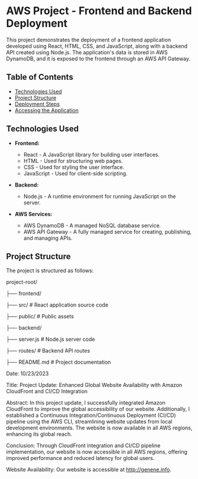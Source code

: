 # AWS Project - Frontend and Backend Deployment

This project demonstrates the deployment of a frontend application developed using React, HTML, CSS, and JavaScript, along with a backend API created using Node.js. The application's data is stored in AWS DynamoDB, and it is exposed to the frontend through an AWS API Gateway.

## Table of Contents

- [Technologies Used](#technologies-used)
- [Project Structure](#project-structure)
- [Deployment Steps](#deployment-steps)
- [Accessing the Application](#accessing-the-application)

## Technologies Used

- **Frontend:**
  - React - A JavaScript library for building user interfaces.
  - HTML - Used for structuring web pages.
  - CSS - Used for styling the user interface.
  - JavaScript - Used for client-side scripting.

- **Backend:**
  - Node.js - A runtime environment for running JavaScript on the server.

- **AWS Services:**
  - AWS DynamoDB - A managed NoSQL database service.
  - AWS API Gateway - A fully managed service for creating, publishing, and managing APIs.

## Project Structure

The project is structured as follows:

project-root/

├── frontend/

├── src/ # React application source code

├── public/ # Public assets


├── backend/

├── server.js # Node.js server code

├── routes/ # Backend API routes


├── README.md # Project documentation

Date: 10/23/2023

Title: Project Update: Enhanced Global Website Availability with Amazon CloudFront and CI/CD Integration

Abstract:
In this project update, I successfully integrated Amazon CloudFront to improve the global accessibility of our website. 
Additionally, I established a Continuous Integration/Continuous Deployment (CI/CD) pipeline using the AWS CLI, streamlining website updates from local development environments. 
The website is now available in all AWS regions, enhancing its global reach.

Conclusion:
Through CloudFront integration and CI/CD pipeline implementation, our website is now accessible in all AWS regions, 
offering improved performance and reduced latency for global users.

Website Availability:
Our website is accessible at http://genene.info.


